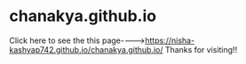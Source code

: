 # chanakya.github.io

Click here to see the this page---->https://nisha-kashyap742.github.io/chanakya.github.io/
Thanks for visiting!!
